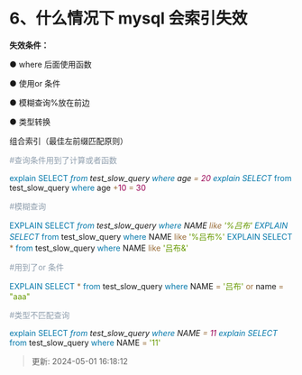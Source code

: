 # 6、什么情况下 mysql 会索引失效

**失效条件：**

● where 后面使用函数

● 使用or 条件

● 模糊查询%放在前边

● 类型转换

组合索引（最佳左前缀匹配原则）

<font style="color:rgb(144,159,174);">#查询条件用到了计算或者函数</font>

<font style="color:rgb(0,119,170);">e</font><font style="color:rgb(0,119,170);">x</font><font style="color:rgb(0,119,170);">p</font><font style="color:rgb(0,119,170);">l</font><font style="color:rgb(0,119,170);">a</font><font style="color:rgb(0,119,170);">i</font><font style="color:rgb(0,119,170);">n</font><font style="color:rgb(0,119,170);"> </font><font style="color:rgb(0,119,170);">S</font><font style="color:rgb(0,119,170);">E</font><font style="color:rgb(0,119,170);">L</font><font style="color:rgb(0,119,170);">E</font><font style="color:rgb(0,119,170);">C</font><font style="color:rgb(0,119,170);">T</font><font style="color:rgb(0,119,170);"> </font><font style="color:rgb(154,109,57);">*</font><font style="color:rgb(154,109,57);"> </font><font style="color:rgb(0,119,170);">f</font><font style="color:rgb(0,119,170);">r</font><font style="color:rgb(0,119,170);">o</font><font style="color:rgb(0,119,170);">m</font><font style="color:rgb(0,119,170);"> </font>test_slow_query <font style="color:rgb(0,119,170);">w</font><font style="color:rgb(0,119,170);">he</font><font style="color:rgb(0,119,170);">r</font><font style="color:rgb(0,119,170);">e</font><font style="color:rgb(0,119,170);"> </font>age <font style="color:rgb(154,109,57);">=</font><font style="color:rgb(154,109,57);"> </font><font style="color:rgb(153,0,84);">2</font><font style="color:rgb(153,0,84);">0 </font><font style="color:rgb(0,119,170);">e</font><font style="color:rgb(0,119,170);">x</font><font style="color:rgb(0,119,170);">p</font><font style="color:rgb(0,119,170);">l</font><font style="color:rgb(0,119,170);">a</font><font style="color:rgb(0,119,170);">i</font><font style="color:rgb(0,119,170);">n</font><font style="color:rgb(0,119,170);"> </font><font style="color:rgb(0,119,170);">S</font><font style="color:rgb(0,119,170);">E</font><font style="color:rgb(0,119,170);">L</font><font style="color:rgb(0,119,170);">E</font><font style="color:rgb(0,119,170);">C</font><font style="color:rgb(0,119,170);">T</font><font style="color:rgb(0,119,170);"> </font><font style="color:rgb(154,109,57);">*</font><font style="color:rgb(154,109,57);"> </font><font style="color:rgb(0,119,170);">f</font><font style="color:rgb(0,119,170);">r</font><font style="color:rgb(0,119,170);">o</font><font style="color:rgb(0,119,170);">m</font><font style="color:rgb(0,119,170);"> </font>test_slow_query <font style="color:rgb(0,119,170);">w</font><font style="color:rgb(0,119,170);">he</font><font style="color:rgb(0,119,170);">r</font><font style="color:rgb(0,119,170);">e</font><font style="color:rgb(0,119,170);"> </font>age <font style="color:rgb(154,109,57);">+</font><font style="color:rgb(153,0,84);">1</font><font style="color:rgb(153,0,84);">0</font><font style="color:rgb(153,0,84);"> </font><font style="color:rgb(154,109,57);">=</font><font style="color:rgb(154,109,57);"> </font><font style="color:rgb(153,0,84);">3</font><font style="color:rgb(153,0,84);">0</font>

<font style="color:rgb(144,159,174);">#模糊查询</font>

<font style="color:rgb(0,119,170);">EX</font><font style="color:rgb(0,119,170);">P</font><font style="color:rgb(0,119,170);">L</font><font style="color:rgb(0,119,170);">A</font><font style="color:rgb(0,119,170);">I</font><font style="color:rgb(0,119,170);">N</font><font style="color:rgb(0,119,170);"> </font><font style="color:rgb(0,119,170);">S</font><font style="color:rgb(0,119,170);">E</font><font style="color:rgb(0,119,170);">L</font><font style="color:rgb(0,119,170);">E</font><font style="color:rgb(0,119,170);">C</font><font style="color:rgb(0,119,170);">T</font><font style="color:rgb(0,119,170);"> </font><font style="color:rgb(154,109,57);">*</font><font style="color:rgb(154,109,57);"> </font><font style="color:rgb(0,119,170);">f</font><font style="color:rgb(0,119,170);">r</font><font style="color:rgb(0,119,170);">o</font><font style="color:rgb(0,119,170);">m</font><font style="color:rgb(0,119,170);"> </font>test_slow_query <font style="color:rgb(0,119,170);">w</font><font style="color:rgb(0,119,170);">he</font><font style="color:rgb(0,119,170);">r</font><font style="color:rgb(0,119,170);">e</font><font style="color:rgb(0,119,170);"> </font>NAME <font style="color:rgb(154,109,57);">l</font><font style="color:rgb(154,109,57);">i</font><font style="color:rgb(154,109,57);">k</font><font style="color:rgb(154,109,57);">e</font><font style="color:rgb(154,109,57);"> </font><font style="color:rgb(102,153,0);">'</font><font style="color:rgb(102,153,0);">%</font><font style="color:rgb(102,153,0);">吕布</font><font style="color:rgb(102,153,0);">' </font><font style="color:rgb(0,119,170);">EX</font><font style="color:rgb(0,119,170);">P</font><font style="color:rgb(0,119,170);">L</font><font style="color:rgb(0,119,170);">A</font><font style="color:rgb(0,119,170);">I</font><font style="color:rgb(0,119,170);">N</font><font style="color:rgb(0,119,170);"> </font><font style="color:rgb(0,119,170);">S</font><font style="color:rgb(0,119,170);">E</font><font style="color:rgb(0,119,170);">L</font><font style="color:rgb(0,119,170);">E</font><font style="color:rgb(0,119,170);">C</font><font style="color:rgb(0,119,170);">T</font><font style="color:rgb(0,119,170);"> </font><font style="color:rgb(154,109,57);">*</font><font style="color:rgb(154,109,57);"> </font><font style="color:rgb(0,119,170);">f</font><font style="color:rgb(0,119,170);">r</font><font style="color:rgb(0,119,170);">o</font><font style="color:rgb(0,119,170);">m</font><font style="color:rgb(0,119,170);"> </font>test_slow_query <font style="color:rgb(0,119,170);">w</font><font style="color:rgb(0,119,170);">he</font><font style="color:rgb(0,119,170);">r</font><font style="color:rgb(0,119,170);">e</font><font style="color:rgb(0,119,170);"> </font>NAME <font style="color:rgb(154,109,57);">l</font><font style="color:rgb(154,109,57);">i</font><font style="color:rgb(154,109,57);">k</font><font style="color:rgb(154,109,57);">e</font><font style="color:rgb(154,109,57);"> </font><font style="color:rgb(102,153,0);">'</font><font style="color:rgb(102,153,0);">%</font><font style="color:rgb(102,153,0);">吕布</font><font style="color:rgb(102,153,0);">%</font><font style="color:rgb(102,153,0);">' </font><font style="color:rgb(0,119,170);">EX</font><font style="color:rgb(0,119,170);">P</font><font style="color:rgb(0,119,170);">L</font><font style="color:rgb(0,119,170);">A</font><font style="color:rgb(0,119,170);">I</font><font style="color:rgb(0,119,170);">N</font><font style="color:rgb(0,119,170);"> </font><font style="color:rgb(0,119,170);">S</font><font style="color:rgb(0,119,170);">E</font><font style="color:rgb(0,119,170);">L</font><font style="color:rgb(0,119,170);">E</font><font style="color:rgb(0,119,170);">C</font><font style="color:rgb(0,119,170);">T</font><font style="color:rgb(0,119,170);"> </font><font style="color:rgb(154,109,57);">*</font><font style="color:rgb(154,109,57);"> </font><font style="color:rgb(0,119,170);">f</font><font style="color:rgb(0,119,170);">r</font><font style="color:rgb(0,119,170);">o</font><font style="color:rgb(0,119,170);">m</font><font style="color:rgb(0,119,170);"> </font>test_slow_query <font style="color:rgb(0,119,170);">w</font><font style="color:rgb(0,119,170);">he</font><font style="color:rgb(0,119,170);">r</font><font style="color:rgb(0,119,170);">e</font><font style="color:rgb(0,119,170);"> </font>NAME <font style="color:rgb(154,109,57);">l</font><font style="color:rgb(154,109,57);">i</font><font style="color:rgb(154,109,57);">k</font><font style="color:rgb(154,109,57);">e</font><font style="color:rgb(154,109,57);"> </font><font style="color:rgb(102,153,0);">'</font><font style="color:rgb(102,153,0);">吕布</font><font style="color:rgb(102,153,0);">&</font><font style="color:rgb(102,153,0);">'</font>

<font style="color:rgb(144,159,174);">#用到了</font><font style="color:rgb(144,159,174);">or</font><font style="color:rgb(144,159,174);"> </font><font style="color:rgb(144,159,174);">条件</font>

<font style="color:rgb(0,119,170);">EX</font><font style="color:rgb(0,119,170);">P</font><font style="color:rgb(0,119,170);">L</font><font style="color:rgb(0,119,170);">A</font><font style="color:rgb(0,119,170);">I</font><font style="color:rgb(0,119,170);">N</font><font style="color:rgb(0,119,170);"> </font><font style="color:rgb(0,119,170);">S</font><font style="color:rgb(0,119,170);">E</font><font style="color:rgb(0,119,170);">L</font><font style="color:rgb(0,119,170);">E</font><font style="color:rgb(0,119,170);">C</font><font style="color:rgb(0,119,170);">T</font><font style="color:rgb(0,119,170);"> </font><font style="color:rgb(154,109,57);">*</font><font style="color:rgb(154,109,57);"> </font><font style="color:rgb(0,119,170);">f</font><font style="color:rgb(0,119,170);">r</font><font style="color:rgb(0,119,170);">o</font><font style="color:rgb(0,119,170);">m</font><font style="color:rgb(0,119,170);"> </font>test_slow_query <font style="color:rgb(0,119,170);">w</font><font style="color:rgb(0,119,170);">he</font><font style="color:rgb(0,119,170);">r</font><font style="color:rgb(0,119,170);">e</font><font style="color:rgb(0,119,170);"> </font>NAME <font style="color:rgb(154,109,57);">=</font><font style="color:rgb(154,109,57);"> </font><font style="color:rgb(102,153,0);">'</font><font style="color:rgb(102,153,0);">吕布</font><font style="color:rgb(102,153,0);">'</font><font style="color:rgb(102,153,0);"> </font><font style="color:rgb(154,109,57);">o</font><font style="color:rgb(154,109,57);">r</font><font style="color:rgb(154,109,57);"> </font>name <font style="color:rgb(154,109,57);">= </font><font style="color:rgb(102,153,0);">"aaa"</font>

<font style="color:rgb(144,159,174);">#类型不匹配查询</font>

<font style="color:rgb(0,119,170);">explain SELECT </font><font style="color:rgb(154,109,57);">*</font><font style="color:rgb(0,119,170);">from </font>test_slow_query <font style="color:rgb(0,119,170);">where </font>NAME <font style="color:rgb(154,109,57);">= </font><font style="color:rgb(153,0,84);">11 </font><font style="color:rgb(0,119,170);">explain SELECT </font><font style="color:rgb(154,109,57);">* </font><font style="color:rgb(0,119,170);">from </font>test_slow_query <font style="color:rgb(0,119,170);">where </font>NAME <font style="color:rgb(154,109,57);">= </font><font style="color:rgb(102,153,0);">'11'</font>

> 更新: 2024-05-01 16:18:12  

